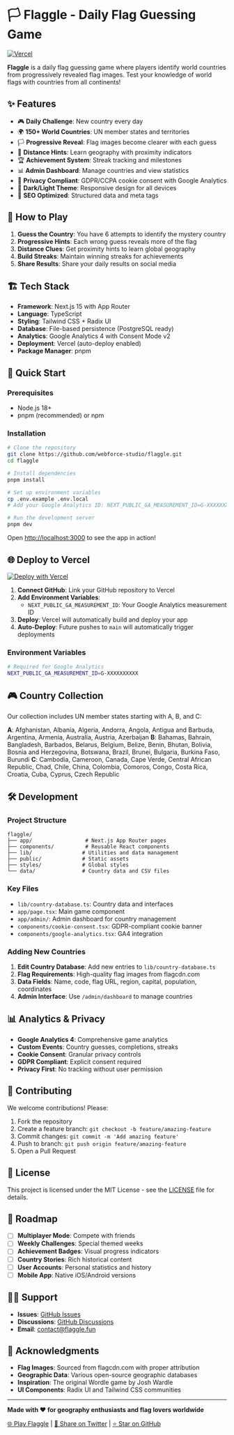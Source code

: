 # 🏳️ Flaggle - Daily Flag Guessing Game

[![Vercel](https://vercel.com/button)](https://vercel.com/new/clone?repository-url=https://github.com/webforce-studio/flaggle)

**Flaggle** is a daily flag guessing game where players identify world countries from progressively revealed flag images. Test your knowledge of world flags with countries from all continents!

## ✨ Features

- 🎮 **Daily Challenge**: New country every day
- 🌍 **150+ World Countries**: UN member states and territories
- 🏳️ **Progressive Reveal**: Flag images become clearer with each guess
- 📍 **Distance Hints**: Learn geography with proximity indicators
- 🏆 **Achievement System**: Streak tracking and milestones
- 📊 **Admin Dashboard**: Manage countries and view statistics
- 🍪 **Privacy Compliant**: GDPR/CCPA cookie consent with Google Analytics
- 🌙 **Dark/Light Theme**: Responsive design for all devices
- 🚀 **SEO Optimized**: Structured data and meta tags

## 🎯 How to Play

1. **Guess the Country**: You have 6 attempts to identify the mystery country
2. **Progressive Hints**: Each wrong guess reveals more of the flag
3. **Distance Clues**: Get proximity hints to learn global geography
4. **Build Streaks**: Maintain winning streaks for achievements
5. **Share Results**: Share your daily results on social media

## 🏗️ Tech Stack

- **Framework**: Next.js 15 with App Router
- **Language**: TypeScript
- **Styling**: Tailwind CSS + Radix UI
- **Database**: File-based persistence (PostgreSQL ready)
- **Analytics**: Google Analytics 4 with Consent Mode v2
- **Deployment**: Vercel (auto-deploy enabled)
- **Package Manager**: pnpm

## 🚀 Quick Start

### Prerequisites
- Node.js 18+ 
- pnpm (recommended) or npm

### Installation

```bash
# Clone the repository
git clone https://github.com/webforce-studio/flaggle.git
cd flaggle

# Install dependencies
pnpm install

# Set up environment variables
cp .env.example .env.local
# Add your Google Analytics ID: NEXT_PUBLIC_GA_MEASUREMENT_ID=G-XXXXXXXXXX

# Run the development server
pnpm dev
```

Open [http://localhost:3000](http://localhost:3000) to see the app in action!

## 🌐 Deploy to Vercel

[![Deploy with Vercel](https://vercel.com/button)](https://vercel.com/new/clone?repository-url=https://github.com/webforce-studio/flaggle)

1. **Connect GitHub**: Link your GitHub repository to Vercel
2. **Add Environment Variables**:
   - `NEXT_PUBLIC_GA_MEASUREMENT_ID`: Your Google Analytics measurement ID
3. **Deploy**: Vercel will automatically build and deploy your app
4. **Auto-Deploy**: Future pushes to `main` will automatically trigger deployments

### Environment Variables

```bash
# Required for Google Analytics
NEXT_PUBLIC_GA_MEASUREMENT_ID=G-XXXXXXXXXX
```

## 🎮 Country Collection

Our collection includes UN member states starting with A, B, and C:

**A**: Afghanistan, Albania, Algeria, Andorra, Angola, Antigua and Barbuda, Argentina, Armenia, Australia, Austria, Azerbaijan
**B**: Bahamas, Bahrain, Bangladesh, Barbados, Belarus, Belgium, Belize, Benin, Bhutan, Bolivia, Bosnia and Herzegovina, Botswana, Brazil, Brunei, Bulgaria, Burkina Faso, Burundi
**C**: Cambodia, Cameroon, Canada, Cape Verde, Central African Republic, Chad, Chile, China, Colombia, Comoros, Congo, Costa Rica, Croatia, Cuba, Cyprus, Czech Republic

## 🛠️ Development

### Project Structure

```
flaggle/
├── app/                 # Next.js App Router pages
├── components/          # Reusable React components
├── lib/                # Utilities and data management
├── public/             # Static assets
├── styles/             # Global styles
└── data/               # Country data and CSV files
```

### Key Files

- `lib/country-database.ts`: Country data and interfaces
- `app/page.tsx`: Main game component
- `app/admin/`: Admin dashboard for country management
- `components/cookie-consent.tsx`: GDPR-compliant cookie banner
- `components/google-analytics.tsx`: GA4 integration

### Adding New Countries

1. **Edit Country Database**: Add new entries to `lib/country-database.ts`
2. **Flag Requirements**: High-quality flag images from flagcdn.com
3. **Data Fields**: Name, code, flag URL, region, capital, population, coordinates
4. **Admin Interface**: Use `/admin/dashboard` to manage countries

## 📊 Analytics & Privacy

- **Google Analytics 4**: Comprehensive game analytics
- **Custom Events**: Country guesses, completions, streaks
- **Cookie Consent**: Granular privacy controls
- **GDPR Compliant**: Explicit consent required
- **Privacy First**: No tracking without user permission

## 🤝 Contributing

We welcome contributions! Please:

1. Fork the repository
2. Create a feature branch: `git checkout -b feature/amazing-feature`
3. Commit changes: `git commit -m 'Add amazing feature'`
4. Push to branch: `git push origin feature/amazing-feature`
5. Open a Pull Request

## 📄 License

This project is licensed under the MIT License - see the [LICENSE](LICENSE) file for details.

## 🎯 Roadmap

- [ ] **Multiplayer Mode**: Compete with friends
- [ ] **Weekly Challenges**: Special themed weeks
- [ ] **Achievement Badges**: Visual progress indicators
- [ ] **Country Stories**: Rich historical content
- [ ] **User Accounts**: Personal statistics and history
- [ ] **Mobile App**: Native iOS/Android versions

## 🙋‍♂️ Support

- **Issues**: [GitHub Issues](https://github.com/webforce-studio/flaggle/issues)
- **Discussions**: [GitHub Discussions](https://github.com/webforce-studio/flaggle/discussions)
- **Email**: contact@flaggle.fun

## 🌟 Acknowledgments

- **Flag Images**: Sourced from flagcdn.com with proper attribution
- **Geographic Data**: Various open-source geographic databases
- **Inspiration**: The original Wordle game by Josh Wardle
- **UI Components**: Radix UI and Tailwind CSS communities

---

**Made with ❤️ for geography enthusiasts and flag lovers worldwide**

[🌐 Play Flaggle](https://flaggle.fun) | [📱 Share on Twitter](https://twitter.com/intent/tweet?text=I%20just%20played%20Flaggle%2C%20the%20daily%20flag%20guessing%20game!%20%F0%9F%8F%B3%EF%B8%8F%20Test%20your%20knowledge%20of%20world%20flags%3A%20https%3A//flaggle.fun) | [⭐ Star on GitHub](https://github.com/webforce-studio/flaggle) 